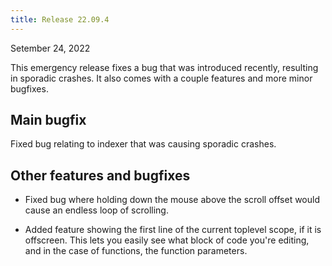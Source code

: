 ```yaml
---
title: Release 22.09.4
---
```


Setember 24, 2022

This emergency release fixes a bug that was introduced recently, resulting in
sporadic crashes. It also comes with a couple features and more minor bugfixes.

## Main bugfix

Fixed bug relating to indexer that was causing sporadic crashes.

## Other features and bugfixes

- Fixed bug where holding down the mouse above the scroll offset would cause an
  endless loop of scrolling.

- Added feature showing the first line of the current toplevel scope, if it is
  offscreen. This lets you easily see what block of code you're editing, and in
  the case of functions, the function parameters.
